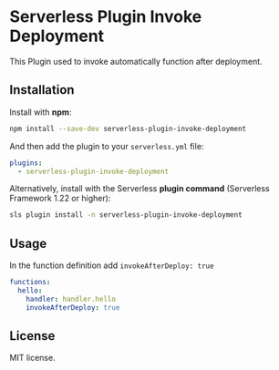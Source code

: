 # Serverless Plugin Invoke Deployment

This Plugin used to invoke automatically function after deployment.

## Installation

Install with **npm**:
```sh
npm install --save-dev serverless-plugin-invoke-deployment
```

And then add the plugin to your `serverless.yml` file:
```yaml
plugins:
  - serverless-plugin-invoke-deployment
```

Alternatively, install with the Serverless **plugin command** (Serverless Framework 1.22 or higher):
```sh
sls plugin install -n serverless-plugin-invoke-deployment
```

## Usage

In the function definition add `invokeAfterDeploy: true`
```yaml
functions:
  hello:
    handler: handler.hello
    invokeAfterDeploy: true
```

## License
MIT license.